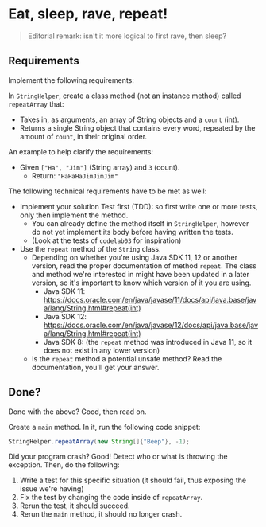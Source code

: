 # Eat, sleep, rave, repeat!

> Editorial remark: isn't it more logical to first rave, then sleep?

## Requirements

Implement the following requirements:

In `StringHelper`, create a class method (not an instance method) called `repeatArray` that:
- Takes in, as arguments, an array of String objects and a `count` (int).
- Returns a single String object that contains every word, repeated by the amount of `count`, in their original order.

An example to help clarify the requirements:
- Given `["Ha", "Jim"]` (String array) and `3` (count).
    - Return: `"HaHaHaJimJimJim"`
    
The following technical requirements have to be met as well:
- Implement your solution Test first (TDD): so first write one or more tests, only then implement the method. 
    - You can already define the method itself in `StringHelper`, however do not yet implement its body before having written the tests.
    - (Look at the tests of `codelab03` for inspiration)
- Use the `repeat` method of the `String` class.
    - Depending on whether you're using Java SDK 11, 12 or another version, read the proper documentation of method `repeat`.
    The class and method we're interested in might have been updated in a later version, so it's important to know which version of it you are using.
        - Java SDK 11: https://docs.oracle.com/en/java/javase/11/docs/api/java.base/java/lang/String.html#repeat(int) 
        - Java SDK 12: https://docs.oracle.com/en/java/javase/12/docs/api/java.base/java/lang/String.html#repeat(int)
        - Java SDK 8: (the `repeat` method was introduced in Java 11, so it does not exist in any lower version)
    - Is the `repeat` method a potential unsafe method? Read the documentation, you'll get your answer.
    
## Done?

Done with the above? Good, then read on.

Create a `main` method. In it, run the following code snippet:
 ```Java
StringHelper.repeatArray(new String[]{"Beep"}, -1);
```

Did your program crash? Good! Detect who or what is throwing the exception.
Then, do the following:
1. Write a test for this specific situation (it should fail, thus exposing the issue we're having)
2. Fix the test by changing the code inside of `repeatArray`.
3. Rerun the test, it should succeed.
4. Rerun the `main` method, it should no longer crash. 